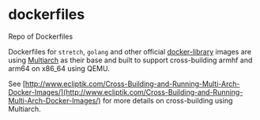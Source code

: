 # dockerfiles
Repo of Dockerfiles

Dockerfiles for `stretch`, `golang` and other official [docker-library](https://github.com/docker-library) images are using [Multiarch](https://github.com/multiarch/debian-debootstrap) as their base and built to support cross-building armhf and arm64 on x86_64 using QEMU.

See [http://www.ecliptik.com/Cross-Building-and-Running-Multi-Arch-Docker-Images/](http://www.ecliptik.com/Cross-Building-and-Running-Multi-Arch-Docker-Images/) for more details on cross-building using Multiarch.
